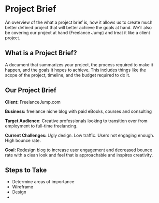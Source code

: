 # Project Brief

An overview of the what a project brief is, how it allows us to create much better defined project that will better achieve the goals at hand. We'll also be covering our project at hand (Freelance Jump) and treat it like a client project.

## What is a Project Brief?
A document that summarizes your project, the process required to make it happen, and the goals it hopes to achieve.
This includes things like the scope of the project, timeline, and the budget required to do it.


## Our Project Brief
**Client:** FreelanceJump.com

**Business:** freelance niche blog with paid eBooks, courses and consulting

**Target Audience:** Creative professionals looking to transition over from employment to full-time freelancing.

**Current Challenges:** Ugly design. Low traffic. Users not engaging enough. High bounce rate.

**Goal:** Redesign blog to increase user engagement and decreased bounce rate with a clean look and feel that is approachable and inspires creativity.

## Steps to Take 
- Determine areas of importance
- Wireframe
- Design
- 





